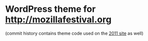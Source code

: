 WordPress theme for http://mozillafestival.org
========================

(commit history contains theme code used on the [2011 site](http://2011.mozillafestival.org/) as well)

